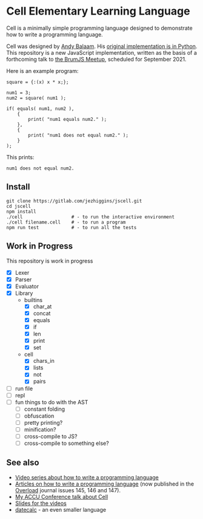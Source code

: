# Cell Elementary Learning Language

Cell is a minimally simple programming language designed to demonstrate how to write a programming language. 

Cell was designed by [Andy Balaam](http://www.artificialworlds.net/). His [original implementation is in Python](https://gitlab.com/cell_lang/cell). This repository is a new JavaScript implementation, written as the basis of a forthcoming talk to [the BrumJS Meetup](https://www.meetup.com/brum_js/), scheduled for September 2021. 

Here is an example program:

```
square = {:(x) x * x;};

num1 = 3;
num2 = square( num1 );

if( equals( num1, num2 ),
    {
        print( "num1 equals num2." );
    },
    {
        print( "num1 does not equal num2." );
    }
);
```

This prints:

```
num1 does not equal num2.
```

## Install

```
git clone https://gitlab.com/jezhiggins/jscell.git
cd jscell
npm install
./cell                  # - to run the interactive environment
./cell filename.cell    # - to run a program
npm run test            # - to run all the tests
```

## Work in Progress

This repository is work in progress

- [x] Lexer
- [x] Parser
- [x] Evaluator
- [x] Library
    - builtins  
        - [x] char_at
        - [X] concat 
        - [x] equals
        - [x] if
        - [x] len
        - [x] print
        - [x] set
    - cell
        - [x] chars_in
        - [x] lists
        - [x] not
        - [x] pairs
- [ ] run file
- [ ] repl
- [ ] fun things to do with the AST
    - [ ] constant folding
    - [ ] obfuscation
    - [ ] pretty printing?
    - [ ] minification?
    - [ ] cross-compile to JS?
    - [ ] cross-compile to something else?

## See also

* [Video series about how to write a programming language](https://www.youtube.com/watch?v=TG0qRDrUPpA&list=PLgyU3jNA6VjT3FW83eHqryNcqd6fsvdrv)
* [Articles on how to write a programming language](https://github.com/andybalaam/articles-how-to-write-a-programming-language/) (now published in the [Overload](https://accu.org/index.php/journals/c78/) journal issues 145, 146 and 147).
* [My ACCU Conference talk about Cell](https://www.youtube.com/watch?v=82-XjMzKaC8)
* [Slides for the videos](https://github.com/andybalaam/videos-writing-cell)
* [datecalc](https://github.com/andybalaam/datecalc) - an even smaller language
